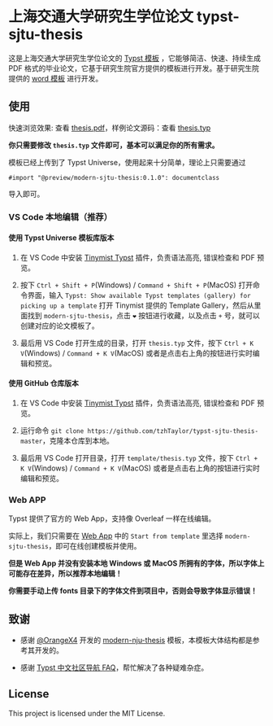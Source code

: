 # 上海交通大学研究生学位论文 typst-sjtu-thesis

这是上海交通大学研究生学位论文的 [Typst 模板](https://typst.app/universe/package/modern-sjtu-thesis)
，它能够简洁、快速、持续生成 PDF 格式的毕业论文，它基于研究生院官方提供的模板进行开发。基于研究生院提供的 [word 模板](https://www.gs.sjtu.edu.cn/post/detail/Z3M2MjU=) 进行开发。

## 使用

快速浏览效果: 查看 [thesis.pdf](https://github.com/tzhTaylor/typst-sjtu-thesis-master/releases/download/v0.1.0/thesis.pdf)，样例论文源码：查看 [thesis.typ](https://github.com/tzhTaylor/typst-sjtu-thesis-master/blob/main/template/thesis.typ)

**你只需要修改 `thesis.typ` 文件即可，基本可以满足你的所有需求。**

模板已经上传到了 Typst Universe，使用起来十分简单，理论上只需要通过

```typst
#import "@preview/modern-sjtu-thesis:0.1.0": documentclass
```

导入即可。

### VS Code 本地编辑（推荐）

#### 使用 Typst Universe 模板库版本

1. 在 VS Code 中安装 [Tinymist Typst](https://marketplace.visualstudio.com/items?itemName=myriad-dreamin.tinymist) 插件，负责语法高亮, 错误检查和 PDF 预览。

2. 按下 `Ctrl + Shift + P`(Windows) / `Command + Shift + P`(MacOS) 打开命令界面，输入 `Typst: Show available Typst templates (gallery) for picking up a template` 打开 Tinymist 提供的 Template Gallery，然后从里面找到 `modern-sjtu-thesis`，点击 `❤` 按钮进行收藏，以及点击 `+` 号，就可以创建对应的论文模板了。

3. 最后用 VS Code 打开生成的目录，打开 `thesis.typ` 文件，按下 `Ctrl + K V`(Windows) / `Command + K V`(MacOS) 或者是点击右上角的按钮进行实时编辑和预览。

#### 使用 GitHub 仓库版本

1. 在 VS Code 中安装 [Tinymist Typst](https://marketplace.visualstudio.com/items?itemName=myriad-dreamin.tinymist) 插件，负责语法高亮, 错误检查和 PDF 预览。

2. 运行命令 `git clone https://github.com/tzhTaylor/typst-sjtu-thesis-master`，克隆本仓库到本地。

3. 最后用 VS Code 打开目录，打开 `template/thesis.typ` 文件，按下 `Ctrl + K V`(Windows) / `Command + K V`(MacOS) 或者是点击右上角的按钮进行实时编辑和预览。

### Web APP

Typst 提供了官方的 Web App，支持像 Overleaf 一样在线编辑。

实际上，我们只需要在 [Web App](https://typst.app/?template=modern-sjtu-thesis&version=0.1.0) 中的 `Start from template` 里选择 `modern-sjtu-thesis`，即可在线创建模板并使用。

**但是 Web App 并没有安装本地 Windows 或 MacOS 所拥有的字体，所以字体上可能存在差异，所以推荐本地编辑！**

**你需要手动上传 fonts 目录下的字体文件到项目中，否则会导致字体显示错误！**

## 致谢

- 感谢 [@OrangeX4](https://github.com/OrangeX4) 开发的 [modern-nju-thesis](https://github.com/nju-lug/modern-nju-thesis) 模板，本模板大体结构都是参考其开发的。

- 感谢 [Typst 中文社区导航 FAQ](https://typst-doc-cn.github.io/guide/FAQ.html)，帮忙解决了各种疑难杂症。

## License

This project is licensed under the MIT License.
